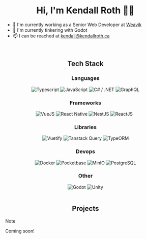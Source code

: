 <h1 align="center">Hi, I'm Kendall Roth 👨‍💻</h1>

<!-- TODO: Display banner image of some sort... -->

- 🏢 I'm currently working as a Senior Web Developer at [Weavik](https://www.weavik.com/)
- 🌱 I'm currently tinkering with Godot
- 📫 I can be reached at [kendall@kendallroth.ca](mailto:kendall@kendallroth.ca)

<br />
<h2 align="center">Tech Stack</h2>
<!-- Add VS Code -->

<h3 align="center">Languages</h3>
<div align="center">
  <img src="https://shields.io/badge/TypeScript-3178C6?logo=TypeScript&logoColor=FFF&style=for-the-badge" alt="Typescript" />
  <img src="https://shields.io/badge/JavaScript-F7DF1E?logo=JavaScript&logoColor=000&style=for-the-badge" alt="JavaScript" />
  <img src="https://shields.io/badge/C%23%20/%20.NET-512BD4?logo=dotnet&logoColor=FFF&style=for-the-badge" alt="C# / .NET" />
  <img src="https://shields.io/badge/GraphQL-E10098?logo=graphql&logoColor=FFF&style=for-the-badge" alt="GraphQL" />
</div>

<h3 align="center">Frameworks</h3>
<div align="center">
  <img src="https://shields.io/badge/VueJS-4FC08D?logo=vuedotjs&logoColor=fff&style=for-the-badge" alt="VueJS" />
  <img src="https://shields.io/badge/React Native-505050?logo=react&logoColor=fff&style=for-the-badge" alt="React Native" />
  <img src="https://shields.io/badge/NestJS-E0234E?logo=nestjs&logoColor=fff&style=for-the-badge" alt="NestJS" />
  <img src="https://shields.io/badge/ReactJS-61DAFB?logo=react&logoColor=000&style=for-the-badge" alt="ReactJS" />
  <img src="" alt="" />
  <img src="" alt="" />
</div>

<h3 align="center">Libraries</h3>
<div align="center">
  <img src="https://shields.io/badge/Vuetify-1867C0?logo=vuetify&logoColor=fff&style=for-the-badge" alt="Vuetify" />
  <img src="https://shields.io/badge/Tanstack Query-FF4154?logo=reactquery&logoColor=fff&style=for-the-badge" alt="Tanstack Query" />
  <img src="https://shields.io/badge/TypeORM-FE0803?logo=typeorm&logoColor=fff&style=for-the-badge" alt="TypeORM" />
</div>

<h3 align="center">Devops</h3>
<div align="center">
  <img src="https://shields.io/badge/Docker-2496ED?logo=docker&logoColor=fff&style=for-the-badge" alt="Docker" />
  <img src="https://shields.io/badge/Pocketbase-B8DBE4?logo=pocketbase&logoColor=000&style=for-the-badge" alt="Pocketbase" />
  <img src="https://shields.io/badge/MinIO-C72E49?logo=minio&logoColor=fff&style=for-the-badge" alt="MinIO" />
  <img src="https://shields.io/badge/PostgreSQL-4169E1?logo=postgresql&logoColor=fff&style=for-the-badge" alt="PostgreSQL" />
</div>

<h3 align="center">Other</h3>
<div align="center">
  <img src="https://shields.io/badge/Godot-478CBF?logo=godotengine&logoColor=fff&style=for-the-badge" alt="Godot" />
  <img src="https://shields.io/badge/Unity-FFFFFF?logo=unity&logoColor=000&style=for-the-badge" alt="Unity" />
</div>

<br />
<h2 align="center">Projects</h2>

> [!Note]
> Coming soon!
